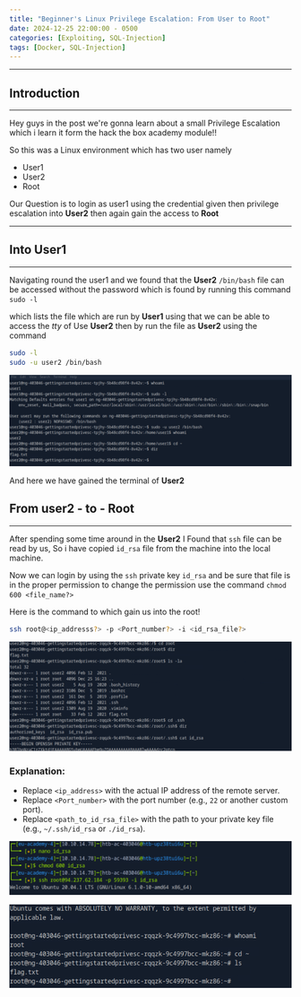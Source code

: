 ```yaml
---
title: "Beginner's Linux Privilege Escalation: From User to Root"
date: 2024-12-25 22:00:00 - 0500
categories: [Exploiting, SQL-Injection]
tags: [Docker, SQL-Injection]
---
```



---


## Introduction 
---
Hey guys in the post we're gonna learn about a small Privilege Escalation which i learn it form the hack the box academy module!!

So this was a Linux environment which has two user namely 
* User1
* User2
* Root

Our Question is to login as user1 using the credential given then privilege escalation into **User2** then again gain the access to **Root**

---

## Into User1 
---

Navigating round the user1 and we found that the **User2** `/bin/bash` file can be accessed without the password which is found by running this command `sudo -l`

which lists the file which are run by **User1** using that we can be able to access the *tty* of Use **User2** then by run the file as **User2** using the command

```bash
sudo -l
sudo -u user2 /bin/bash
```
![alt text](</assets/img/Pasted image 20241225194336.png>)

And here we have gained the terminal of **User2**

## From user2 - to - Root
---
After spending some time around in the **User2** I Found that `ssh` file can be read by us, So i have copied `id_rsa` file from the machine into the local machine.

Now we can login by using the `ssh` private key `id_rsa` and be sure that file is in the proper permission to change the permission use the command `chmod 600 <file_name?>` 

Here is the command to which gain us into the root!
```bash
ssh root@<ip_addresss?> -p <Port_number?> -i <id_rsa_file?> 
```

![alt text](</assets/img/Pasted image 20241225220547.png>)


### Explanation: 
- Replace `<ip_address>` with the actual IP address of the remote server. 
- Replace `<Port_number>` with the port number (e.g., `22` or another custom port). 
- Replace `<path_to_id_rsa_file>` with the path to your private key file (e.g., `~/.ssh/id_rsa` or `./id_rsa`).

![alt text](</assets/img/Pasted image 20241225220746.png>)

![alt text](</assets/img/Pasted image 20241225220815.png>)
